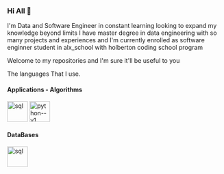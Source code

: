 ### Hi All 👋




I'm Data and Software Engineer in constant learning looking to expand my knowledge beyond limits I have master degree in data engineering with so many projects and experiences and  I'm currently enrolled as software enginner student in alx_school with holberton coding school program

Welcome to my repositories and I'm sure it'll be useful to you

The languages That I use.

#### Applications - Algorithms

<img width="48" height="48" src="https://upload.wikimedia.org/wikipedia/commons/1/18/C_Programming_Language.svg" alt="sql"/> <img width="48" height="48" src="https://img.icons8.com/color/48/python--v1.png" alt="python--v1"/> 

#### DataBases

<img width="48" height="48" src="https://cdn.iconscout.com/icon/premium/png-512-thumb/sql-server-5410224-4543401.png?f=webp&w=256" alt="sql"/>




